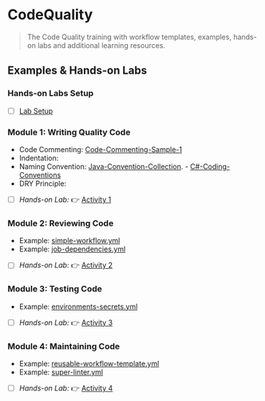 # CodeQuality
> The Code Quality training with workflow templates, examples, hands-on labs and additional learning resources.

## Examples & Hands-on Labs

### Hands-on Labs Setup
- [ ] [Lab Setup](/labs/setup.md)

### Module 1: Writing Quality Code
- Code Commenting: [Code-Commenting-Sample-1](examples/SampleCodeCommenting)
- Indentation:
- Naming Convention: [Java-Convention-Collection](principles/JavaNamingConvensions.md).
                   - [C#-Coding-Conventions](https://learn.microsoft.com/en-us/dotnet/csharp/fundamentals/coding-style/coding-conventions)
- DRY Principle:
- [ ] _Hands-on Lab:_ :point_right: [Activity 1](/labs/lab01.md)

### Module 2: Reviewing Code
- Example: [simple-workflow.yml](/.github/workflows/simple-workflow.yml)
- Example: [job-dependencies.yml](/.github/workflows/job-dependencies.yml)
- [ ] _Hands-on Lab:_ :point_right: [Activity 2](/labs/lab02.md)

### Module 3: Testing Code
- Example: [environments-secrets.yml](/.github/workflows/environments-secrets.yml)
- [ ] _Hands-on Lab:_ :point_right: [Activity 3](/labs/lab03.md)

### Module 4: Maintaining Code
- Example: [reusable-workflow-template.yml](/.github/workflows/reusable-workflow-template.yml)
- Example: [super-linter.yml](/.github/workflows/super-linter.yml)
- [ ] _Hands-on Lab:_ :point_right: [Activity 4](/labs/lab04.md)
